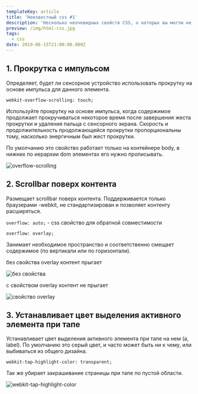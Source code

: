 ```yaml
---
templateKey: article
title: 'Неизвестный css #1'
description: 'Несколько неочевидных свойств CSS, о которых вы могли не знать. '
preview: /img/html-css.jpg
tags:
  - css
date: 2019-06-15T21:00:00.000Z
---
```

## 1. Прокрутка с импульсом

Определяет, будет ли сенсорное устройство использовать прокрутку на основе импульса для данного элемента.

`webkit-overflow-scrolling: touch;`  

Используйте прокрутку на основе импульса, когда содержимое продолжает прокручиваться некоторое время после завершения жеста прокрутки и удаления пальца с сенсорного экрана. Скорость и продолжительность продолжающейся прокрутки пропорциональны тому, насколько энергичным был жест прокрутки.

По умолчанию это свойство работает только на контейнере body, в нижних по иерархии dom элементах его нужно прописывать. 

![overflow-scrolling](/img/overflow-scrolling.gif "overflow-scrolling")

## 2. Scrollbar поверх контента

Размещает scrollbar поверх контента. Поддерживается только браузерами -webkit, не стандартизирован и позволяет контенту расширяться.

`overflow: auto;` - css свойство для обратной совместимости

`overflow: overlay;`

Занимает необходимое пространство и соответственно смещает содержимое (по вертикали или по горизонтали).

без свойства overlay контент прыгает

![без свойства](/img/without-overlay.gif "без свойства")

c свойством overlay контент не прыгает

![свойство overlay](/img/with-overlay.gif "свойство overlay")

## 3. Устанавливает цвет выделения активного элемента при тапе

Устанавливает цвет выделения активного элемента при тапе на нем (a, label). По умолчанию это серый цвет, и часто может быть ни к чему, или выбиваться из общего дизайна.

`webkit-tap-highlight-color: transparent;`

Так же убирает закрашивание страницы при тапе по пустой области.

![webkit-tap-highlight-color](/img/webkit-tap-highlight-color.jpg "webkit-tap-highlight-color")
